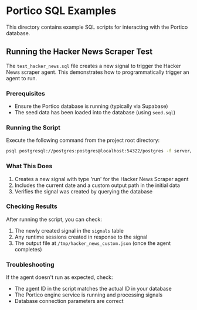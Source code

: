 # Portico SQL Examples

This directory contains example SQL scripts for interacting with the Portico database.

## Running the Hacker News Scraper Test

The `test_hacker_news.sql` file creates a new signal to trigger the Hacker News scraper agent. This demonstrates how to programmatically trigger an agent to run.

### Prerequisites

- Ensure the Portico database is running (typically via Supabase)
- The seed data has been loaded into the database (using `seed.sql`)

### Running the Script

Execute the following command from the project root directory:

```bash
psql postgresql://postgres:postgres@localhost:54322/postgres -f server/examples/test_hacker_news.sql
```

### What This Does

1. Creates a new signal with type 'run' for the Hacker News Scraper agent
2. Includes the current date and a custom output path in the initial data
3. Verifies the signal was created by querying the database

### Checking Results

After running the script, you can check:

1. The newly created signal in the `signals` table
2. Any runtime sessions created in response to the signal
3. The output file at `/tmp/hacker_news_custom.json` (once the agent completes)

### Troubleshooting

If the agent doesn't run as expected, check:

- The agent ID in the script matches the actual ID in your database
- The Portico engine service is running and processing signals
- Database connection parameters are correct
